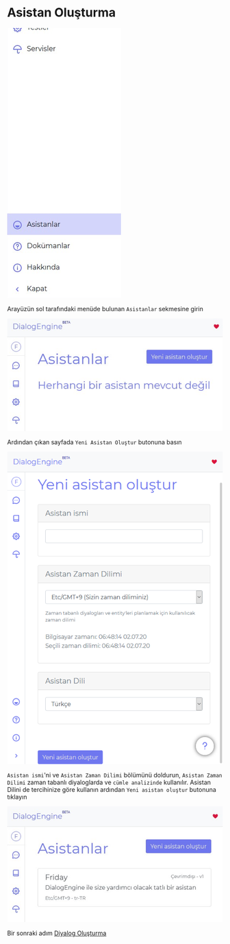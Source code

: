 # Asistan Oluşturma

![leftBar](./src/content2.png)

Arayüzün sol tarafındaki menüde bulunan `Asistanlar` sekmesine girin

![assistantsPage](./src/content4.png)

Ardından çıkan sayfada `Yeni Asistan Oluştur` butonuna basın

![createAssistant](./src/content3.png)

`Asistan ismi`'ni ve `Asistan Zaman Dilimi` bölümünü doldurun, `Asistan Zaman Dilimi` zaman tabanlı diyaloglarda ve `cümle analizinde` kullanılır. Asistan Dilini de tercihinize göre kullanın ardından `Yeni asistan oluştur` butonuna tıklayın

![assistantsPage](./src/content5.png)

Bir sonraki adım [Diyalog Oluşturma](./creatingDialogs.md)